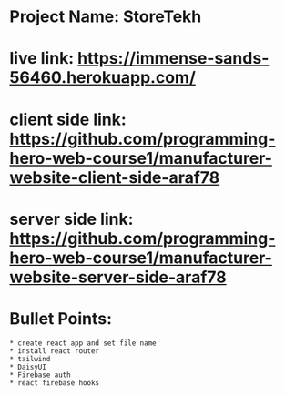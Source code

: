 # Project Name: StoreTekh


# live link: https://immense-sands-56460.herokuapp.com/

# client side link: https://github.com/programming-hero-web-course1/manufacturer-website-client-side-araf78

# server side link: https://github.com/programming-hero-web-course1/manufacturer-website-server-side-araf78

# Bullet Points:

    * create react app and set file name
    * install react router
    * tailwind
    * DaisyUI
    * Firebase auth
    * react firebase hooks